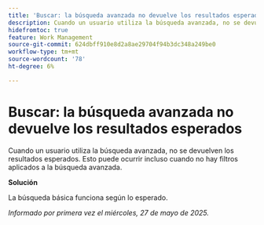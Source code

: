 ```yaml
---
title: 'Buscar: la búsqueda avanzada no devuelve los resultados esperados'
description: Cuando un usuario utiliza la búsqueda avanzada, no se devuelven los resultados esperados. Esto puede ocurrir incluso cuando no hay filtros aplicados a la búsqueda avanzada.
hidefromtoc: true
feature: Work Management
source-git-commit: 624dbff910e8d2a8ae29704f94b3dc348a249be0
workflow-type: tm+mt
source-wordcount: '78'
ht-degree: 6%

---
```



# Buscar: la búsqueda avanzada no devuelve los resultados esperados

Cuando un usuario utiliza la búsqueda avanzada, no se devuelven los resultados esperados. Esto puede ocurrir incluso cuando no hay filtros aplicados a la búsqueda avanzada.

**Solución**

La búsqueda básica funciona según lo esperado.

_Informado por primera vez el miércoles, 27 de mayo de 2025._
